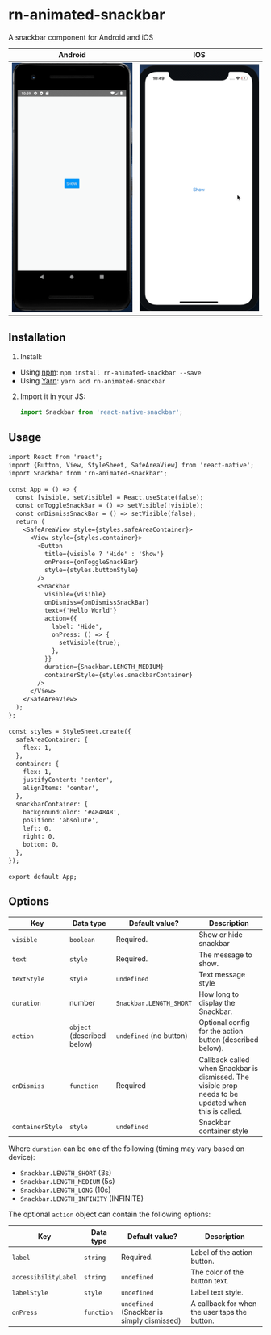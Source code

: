 # rn-animated-snackbar

A snackbar component for Android and iOS

|                              Android                               |                              IOS                               |
| :----------------------------------------------------------------: | :------------------------------------------------------------: |
| <img src="docs/assets/snackbar_android.gif" alt="IOS" width="250"> | <img src="docs/assets/snackbar_ios.gif" alt="IOS" width="250"> |

## Installation

1. Install:

- Using [npm](https://www.npmjs.com/#getting-started): `npm install rn-animated-snackbar --save`
- Using [Yarn](https://yarnpkg.com/): `yarn add rn-animated-snackbar`

2. Import it in your JS:

   ```js
   import Snackbar from 'react-native-snackbar';
   ```

## Usage

```tsx
import React from 'react';
import {Button, View, StyleSheet, SafeAreaView} from 'react-native';
import Snackbar from 'rn-animated-snackbar';

const App = () => {
  const [visible, setVisible] = React.useState(false);
  const onToggleSnackBar = () => setVisible(!visible);
  const onDismissSnackBar = () => setVisible(false);
  return (
    <SafeAreaView style={styles.safeAreaContainer}>
      <View style={styles.container}>
        <Button
          title={visible ? 'Hide' : 'Show'}
          onPress={onToggleSnackBar}
          style={styles.buttonStyle}
        />
        <Snackbar
          visible={visible}
          onDismiss={onDismissSnackBar}
          text={'Hello World'}
          action={{
            label: 'Hide',
            onPress: () => {
              setVisible(true);
            },
          }}
          duration={Snackbar.LENGTH_MEDIUM}
          containerStyle={styles.snackbarContainer}
        />
      </View>
    </SafeAreaView>
  );
};

const styles = StyleSheet.create({
  safeAreaContainer: {
    flex: 1,
  },
  container: {
    flex: 1,
    justifyContent: 'center',
    alignItems: 'center',
  },
  snackbarContainer: {
    backgroundColor: '#484848',
    position: 'absolute',
    left: 0,
    right: 0,
    bottom: 0,
  },
});

export default App;
```

## Options

| Key              | Data type                  | Default value?          | Description                                                                                           |
| ---------------- | -------------------------- | ----------------------- | ----------------------------------------------------------------------------------------------------- |
| `visible`        | `boolean`                  | Required.               | Show or hide snackbar                                                                                 |
| `text`           | `style`                    | Required.               | The message to show.                                                                                  |
| `textStyle`      | `style`                    | `undefined`             | Text message style                                                                                    |
| `duration`       | number                     | `Snackbar.LENGTH_SHORT` | How long to display the Snackbar.                                                                     |
| `action`         | `object` (described below) | `undefined` (no button) | Optional config for the action button (described below).                                              |
| `onDismiss`      | `function`                 | Required                | Callback called when Snackbar is dismissed. The visible prop needs to be updated when this is called. |
| `containerStyle` | `style`                    | `undefined`             | Snackbar container style                                                                              |

Where `duration` can be one of the following (timing may vary based on device):

- `Snackbar.LENGTH_SHORT` (3s)
- `Snackbar.LENGTH_MEDIUM` (5s)
- `Snackbar.LENGTH_LONG` (10s)
- `Snackbar.LENGTH_INFINITY` (INFINITE)

The optional `action` object can contain the following options:

| Key                  | Data type  | Default value?                             | Description                                   |
| -------------------- | ---------- | ------------------------------------------ | --------------------------------------------- |
| `label`              | `string`   | Required.                                  | Label of the action button.                   |
| `accessibilityLabel` | `string`   | `undefined`                                | The color of the button text.                 |
| `labelStyle`         | `style`    | `undefined`                                | Label text style.                             |
| `onPress`            | `function` | `undefined` (Snackbar is simply dismissed) | A callback for when the user taps the button. |
